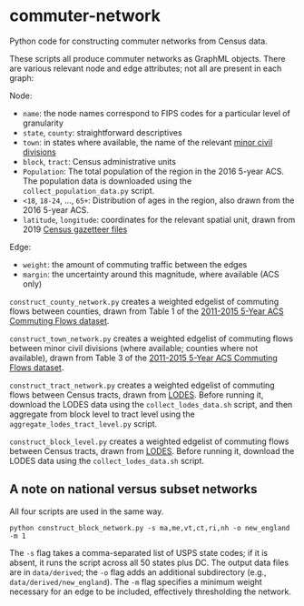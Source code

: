 # commuter-network
Python code for constructing commuter networks from Census data.

These scripts all produce commuter networks as GraphML objects. There are
various relevant node and edge attributes; not all are present in each graph:

Node:
- `name`: the node names correspond to FIPS codes for a particular level
   of granularity
- `state`, `county`: straightforward descriptives 
- `town`: in states where available, the name of the relevant [minor civil divisions](https://en.wikipedia.org/wiki/Minor_civil_division)
- `block`, `tract`: Census administrative units
- `Population`: The total population of the region in the 2016 5-year ACS. The
  population data is downloaded using the `collect_population_data.py` script.
- `<18`, `18-24`, ...,  `65+`: Distribution of ages in the region, also drawn
  from the 2016 5-year ACS.
- `latitude`, `longitude`: coordinates for the relevant spatial unit, drawn from 2019
   [Census gazetteer files](https://www.census.gov/geographies/reference-files/time-series/geo/gazetteer-files.html)

Edge:
- `weight`: the amount of commuting traffic between the edges
- `margin`: the uncertainty around this magnitude, where available (ACS only)

`construct_county_network.py` creates a weighted edgelist of commuting flows
between counties, drawn from Table 1 of the [2011-2015 5-Year ACS Commuting Flows
dataset](https://www.census.gov/data/tables/2015/demo/metro-micro/commuting-flows-2015.html).

`construct_town_network.py` creates a weighted edgelist of commuting flows
between minor civil divisions (where available; counties where not available),
drawn from Table 3 of the [2011-2015 5-Year ACS Commuting Flows
dataset](https://www.census.gov/data/tables/2015/demo/metro-micro/commuting-flows-2015.html).

`construct_tract_network.py` creates a weighted edgelist of commuting flows
between Census tracts, drawn from [LODES](https://lehd.ces.census.gov/data/). Before
running it, download the LODES data using the `collect_lodes_data.sh` script,
and then aggregate from block level to tract level using the
`aggregate_lodes_tract_level.py` script. 

`construct_block_level.py` creates a weighted edgelist of commuting flows
between Census tracts, drawn from [LODES](https://lehd.ces.census.gov/data/). Before
running it, download the LODES data using the `collect_lodes_data.sh` script.

## A note on national versus subset networks

All four scripts are used in the same way.

```{python}
python construct_block_network.py -s ma,me,vt,ct,ri,nh -o new_england -m 1
```

The `-s` flag takes a comma-separated list of USPS state codes; if it is absent,
it runs the script across all 50 states plus DC. The output data files are in
`data/derived`; the `-o` flag adds an additional subdirectory (e.g.,
`data/derived/new_england`). The `-m` flag specifies a minimum weight necessary
for an edge to be included, effectively thresholding the network.
